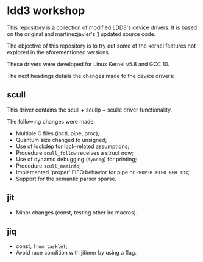 # ldd3 workshop

This repository is a collection of modified LDD3's device drivers. It is based
on the original and martinezjavier's [1] updated source code.

The objective of this repository is to try out some of the kernel features not
explored in the aforementioned versions.

These drivers were developed for Linux Kernel v5.8 and GCC 10.

The next headings details the changes made to the device drivers:

## scull

This driver contains the scull + scullp + scullc driver functionality.

The following changes were made:
* Multiple C files (ioctl, pipe, proc);
* Quantum size changed to unsigned;
* Use of lockdep for lock-related assumptions;
* Procedure `scull_follow` receives a struct now;
* Use of dynamic debugging (`dyndbg`) for printing;
* Procedure `scull_meminfo`;
* Implemented 'proper' FIFO behavior for pipe nr `PROPER_FIFO_BEH_IDX`;
* Support for the semantic parser sparse.


## jit

* Minor changes (const, testing other irq macros).

## jiq

* const, `from_tasklet`;
* Avoid race condition with jitimer by using a flag.

[1]: https://github.com/martinezjavier/ldd3
